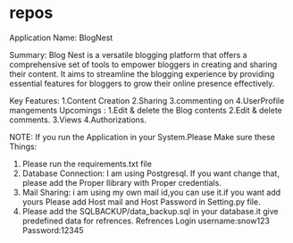 # repos
Application Name: BlogNest

Summary:
Blog Nest is a versatile blogging platform that offers a comprehensive set of tools to empower bloggers in creating  and sharing  their content. It aims to streamline the blogging experience by providing essential features for bloggers to grow their online presence effectively.

Key Features:
  1.Content Creation
  2.Sharing
  3.commenting on
  4.UserProfile mangements
Upcomings :
  1.Edit & delete the Blog contents
  2.Edit & delete comments.
  3.Views 
  4.Authorizations.

NOTE: If you run the Application in your System.Please Make sure these Things:
1. Please run the requirements.txt file
1. Database Connection: I am using Postgresql. If you want change that, please add the Proper llibrary with Proper credentials.
2. Mail Sharing: i am using my own mail id,you can use it.if you want add yours Please add Host mail and Host Password in Setting.py file.
3. Please add the SQLBACKUP/data_backup.sql in your database.it give predefined data for refrences.
   Refrences Login username:snow123
                   Password:12345
